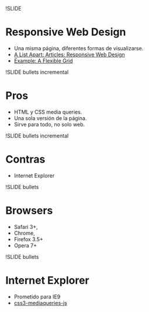 !SLIDE
# Responsive Web Design #
* Una misma página, diferentes formas de visualizarse.
* <a href="http://www.alistapart.com/articles/responsive-web-design/">A List Apart: Articles: Responsive Web Design</a>
* <a href="http://www.alistapart.com/d/responsive-web-design/ex/ex-site-FINAL.html">Example: A Flexible Grid</a>

!SLIDE bullets incremental
# Pros #
* HTML y CSS media queries.
* Una sola versión de la página.
* Sirve para todo, no solo web.

!SLIDE bullets incremental
# Contras #
* Internet Explorer

!SLIDE bullets
# Browsers #
* Safari 3+, 
* Chrome, 
* Firefox 3.5+
* Opera 7+

!SLIDE bullets
# Internet Explorer #
* Prometido para IE9
* <a href="http://code.google.com/p/css3-mediaqueries-js/">css3-mediaqueries-js</a>
